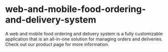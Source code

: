 # web-and-mobile-food-ordering-and-delivery-system
A web and mobile food ordering and delivery system is a fully customizable application that is an all-in-one solution for managing orders and deliveries. Check out our product page for more information.
